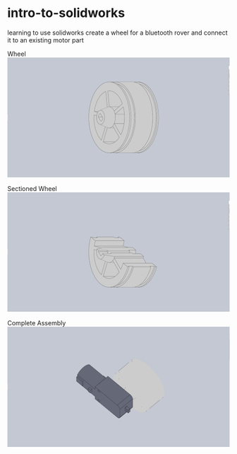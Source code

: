 # intro-to-solidworks
learning to use solidworks
create a wheel for a bluetooth rover and connect it to an existing motor part

Wheel \
![wheel](https://github.com/dyerasi/intro-to-solidworks/blob/master/wheel.png)

Sectioned Wheel \
![cropped wheel](https://github.com/dyerasi/intro-to-solidworks/blob/master/cropped%20wheel.png)

Complete Assembly \
![complete assembly](https://github.com/dyerasi/intro-to-solidworks/blob/master/complete%20assembly.png)

